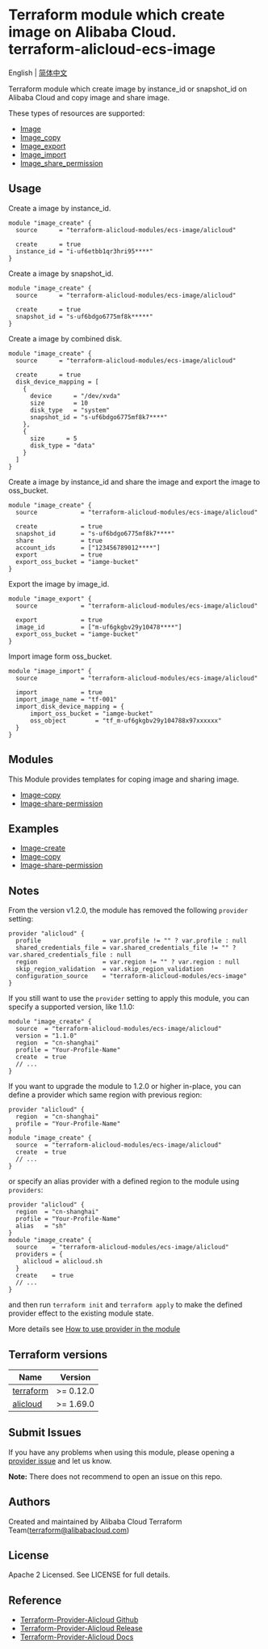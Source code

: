 Terraform module which create image on Alibaba Cloud.  
terraform-alicloud-ecs-image
=============================================

English | [简体中文](https://github.com/terraform-alicloud-modules/terraform-alicloud-ecs-image/blob/master/README-CN.md)

Terraform module which create image by instance_id or snapshot_id on Alibaba Cloud and copy image and share image.

These types of resources are supported:

* [Image](https://www.terraform.io/docs/providers/alicloud/r/image.html)
* [Image_copy](https://www.terraform.io/docs/providers/alicloud/r/image_copy.html)
* [Image_export](https://www.terraform.io/docs/providers/alicloud/r/image_export.html)
* [Image_import](https://www.terraform.io/docs/providers/alicloud/r/image_import.html)
* [Image_share_permission](https://www.terraform.io/docs/providers/alicloud/r/image_share_permission.html)

## Usage

Create a image by instance_id.

```hcl
module "image_create" {
  source      = "terraform-alicloud-modules/ecs-image/alicloud"

  create      = true
  instance_id = "i-uf6etbb1qr3hri95****"
}
```

Create a image by snapshot_id.

```hcl
module "image_create" {
  source      = "terraform-alicloud-modules/ecs-image/alicloud"

  create      = true
  snapshot_id = "s-uf6bdgo6775mf8k*****"
}
```

Create a image by combined disk.

```hcl
module "image_create" {
  source      = "terraform-alicloud-modules/ecs-image/alicloud"

  create      = true
  disk_device_mapping = [
    {
      device      = "/dev/xvda"
      size        = 10
      disk_type   = "system"
      snapshot_id = "s-uf6bdgo6775mf8k7****"
    },
    {
      size      = 5
      disk_type = "data"
    }
  ]
}
```

Create a image by instance_id and share the image and export the image to oss_bucket.

```hcl
module "image_create" {
  source            = "terraform-alicloud-modules/ecs-image/alicloud"

  create            = true
  snapshot_id       = "s-uf6bdgo6775mf8k7****"
  share             = true
  account_ids       = ["123456789012****"]
  export            = true
  export_oss_bucket = "iamge-bucket"
}
```

Export the image by image_id.

```hcl
module "image_export" {
  source            = "terraform-alicloud-modules/ecs-image/alicloud"

  export            = true
  image_id          = ["m-uf6gkgbv29y10478****"]
  export_oss_bucket = "iamge-bucket"
}
```

Import image form oss_bucket.

```hcl
module "image_import" {
  source            = "terraform-alicloud-modules/ecs-image/alicloud"

  import            = true
  import_image_name = "tf-001"
  import_disk_device_mapping = {
      import_oss_bucket = "iamge-bucket"
      oss_object        = "tf_m-uf6gkgbv29y104788x97xxxxxx"
  }
}
```

## Modules

This Module provides templates for coping image and sharing image.

* [Image-copy](https://github.com/terraform-alicloud-modules/terraform-alicloud-ecs-image/tree/master/modules/image-copy)
* [Image-share-permission](https://github.com/terraform-alicloud-modules/terraform-alicloud-ecs-image/tree/master/modules/image-share-permission)


## Examples

* [Image-create](https://github.com/terraform-alicloud-modules/terraform-alicloud-ecs-image/tree/master/examples/image-create)
* [Image-copy](https://github.com/terraform-alicloud-modules/terraform-alicloud-ecs-image/tree/master/examples/image-copy)
* [Image-share-permission](https://github.com/terraform-alicloud-modules/terraform-alicloud-ecs-image/tree/master/examples/image-share-permission)


## Notes
From the version v1.2.0, the module has removed the following `provider` setting:

```hcl
provider "alicloud" {
  profile                 = var.profile != "" ? var.profile : null
  shared_credentials_file = var.shared_credentials_file != "" ? var.shared_credentials_file : null
  region                  = var.region != "" ? var.region : null
  skip_region_validation  = var.skip_region_validation
  configuration_source    = "terraform-alicloud-modules/ecs-image"
}
```

If you still want to use the `provider` setting to apply this module, you can specify a supported version, like 1.1.0:

```hcl
module "image_create" {
  source  = "terraform-alicloud-modules/ecs-image/alicloud"
  version = "1.1.0"
  region  = "cn-shanghai"
  profile = "Your-Profile-Name"
  create  = true
  // ...
}
```

If you want to upgrade the module to 1.2.0 or higher in-place, you can define a provider which same region with
previous region:

```hcl
provider "alicloud" {
  region  = "cn-shanghai"
  profile = "Your-Profile-Name"
}
module "image_create" {
  source  = "terraform-alicloud-modules/ecs-image/alicloud"
  create  = true
  // ...
}
```
or specify an alias provider with a defined region to the module using `providers`:

```hcl
provider "alicloud" {
  region  = "cn-shanghai"
  profile = "Your-Profile-Name"
  alias   = "sh"
}
module "image_create" {
  source    = "terraform-alicloud-modules/ecs-image/alicloud"
  providers = {
    alicloud = alicloud.sh
  }
  create    = true
  // ...
}
```

and then run `terraform init` and `terraform apply` to make the defined provider effect to the existing module state.

More details see [How to use provider in the module](https://www.terraform.io/docs/language/modules/develop/providers.html#passing-providers-explicitly)

## Terraform versions

| Name | Version |
|------|---------|
| <a name="requirement_terraform"></a> [terraform](#requirement\_terraform) | >= 0.12.0 |
| <a name="requirement_alicloud"></a> [alicloud](#requirement\_alicloud) | >= 1.69.0 |

Submit Issues
-------------
If you have any problems when using this module, please opening a [provider issue](https://github.com/terraform-providers/terraform-provider-alicloud/issues/new) and let us know.

**Note:** There does not recommend to open an issue on this repo.

Authors
-------
Created and maintained by Alibaba Cloud Terraform Team(terraform@alibabacloud.com)

License
----
Apache 2 Licensed. See LICENSE for full details.

Reference
---------
* [Terraform-Provider-Alicloud Github](https://github.com/terraform-providers/terraform-provider-alicloud)
* [Terraform-Provider-Alicloud Release](https://releases.hashicorp.com/terraform-provider-alicloud/)
* [Terraform-Provider-Alicloud Docs](https://www.terraform.io/docs/providers/alicloud/index.html)
